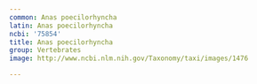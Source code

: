 ```yaml
---
common: Anas poecilorhyncha
latin: Anas poecilorhyncha
ncbi: '75854'
title: Anas poecilorhyncha
group: Vertebrates
image: http://www.ncbi.nlm.nih.gov/Taxonomy/taxi/images/1476

---
```

